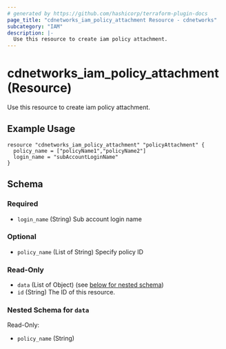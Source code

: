 ```yaml
---
# generated by https://github.com/hashicorp/terraform-plugin-docs
page_title: "cdnetworks_iam_policy_attachment Resource - cdnetworks"
subcategory: "IAM"
description: |-
  Use this resource to create iam policy attachment.
---
```


# cdnetworks_iam_policy_attachment (Resource)
Use this resource to create iam policy attachment.

## Example Usage
```hcl
resource "cdnetworks_iam_policy_attachment" "policyAttachment" {
  policy_name = ["policyName1","policyName2"]
  login_name = "subAccountLoginName"
}
```



<!-- schema generated by tfplugindocs -->
## Schema

### Required

- `login_name` (String) Sub account login name

### Optional

- `policy_name` (List of String) Specify policy ID

### Read-Only

- `data` (List of Object) (see [below for nested schema](#nestedatt--data))
- `id` (String) The ID of this resource.

<a id="nestedatt--data"></a>
### Nested Schema for `data`

Read-Only:

- `policy_name` (String)
